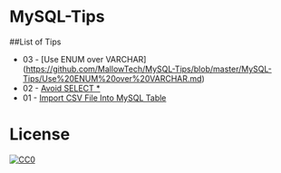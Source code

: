 # MySQL-Tips


##List of Tips
- 03 - [Use ENUM over VARCHAR] (https://github.com/MallowTech/MySQL-Tips/blob/master/MySQL-Tips/Use%20ENUM%20over%20VARCHAR.md)
- 02 - [Avoid SELECT *](https://github.com/MallowTech/MySQL-Tips/blob/master/MySQL-Tips/Avoid%20SELECT%20*.md)
- 01 - [Import CSV File Into MySQL Table](https://github.com/MallowTech/MySQL-Tips/blob/master/MySQL-Tips/How%20to%20Import%20CSV%20File%20Into%20MySQL%20Table.md)

# License
<p xmlns:dct="http://purl.org/dc/terms/" xmlns:vcard="http://www.w3.org/2001/vcard-rdf/3.0#">
  <a rel="license"
     href="http://creativecommons.org/publicdomain/zero/1.0/">
    <img src="http://i.creativecommons.org/p/zero/1.0/88x31.png" style="border-style: none;" alt="CC0" />
  </a>
</p>
